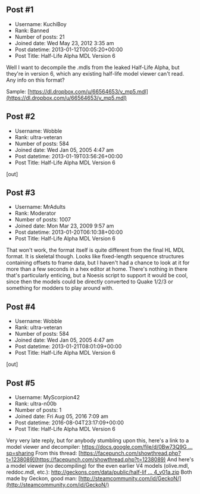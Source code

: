 ## Post #1
- Username: KuchiBoy
- Rank: Banned
- Number of posts: 21
- Joined date: Wed May 23, 2012 3:35 am
- Post datetime: 2013-01-12T00:05:20+00:00
- Post Title: Half-Life Alpha MDL Version 6

Well I want to decompile the .mdls from the leaked Half-Life Alpha, but they're in version 6, which any existing half-life model viewer can't read. Any info on this format?

Sample: [https://dl.dropbox.com/u/66564653/v_mp5.mdl](https://dl.dropbox.com/u/66564653/v_mp5.mdl)
## Post #2
- Username: Wobble
- Rank: ultra-veteran
- Number of posts: 584
- Joined date: Wed Jan 05, 2005 4:47 am
- Post datetime: 2013-01-19T03:56:26+00:00
- Post Title: Half-Life Alpha MDL Version 6

[out]
## Post #3
- Username: MrAdults
- Rank: Moderator
- Number of posts: 1007
- Joined date: Mon Mar 23, 2009 9:57 am
- Post datetime: 2013-01-20T06:10:38+00:00
- Post Title: Half-Life Alpha MDL Version 6

That won't work, the format itself is quite different from the final HL MDL format. It is skeletal though. Looks like fixed-length sequence structures containing offsets to frame data, but I haven't had a chance to look at it for more than a few seconds in a hex editor at home. There's nothing in there that's particularly enticing, but a Noesis script to support it would be cool, since then the models could be directly converted to Quake 1/2/3 or something for modders to play around with.
## Post #4
- Username: Wobble
- Rank: ultra-veteran
- Number of posts: 584
- Joined date: Wed Jan 05, 2005 4:47 am
- Post datetime: 2013-01-21T08:01:09+00:00
- Post Title: Half-Life Alpha MDL Version 6

[out]
## Post #5
- Username: MyScorpion42
- Rank: ultra-n00b
- Number of posts: 1
- Joined date: Fri Aug 05, 2016 7:09 am
- Post datetime: 2016-08-04T23:17:09+00:00
- Post Title: Half-Life Alpha MDL Version 6

Very very late reply, but for anybody stumbling upon this, here's a link to a model viewer and decompiler: [https://docs.google.com/file/d/0Bw73Q9G ... sp=sharing](https://docs.google.com/file/d/0Bw73Q9G4RF1YVklQN09hdU1KT2M/edit?usp=sharing)
From this thread: 
[https://facepunch.com/showthread.php?t=1238089](https://facepunch.com/showthread.php?t=1238089)
And here's a model viewer (no decompiling) for the even earlier V4 models (olive.mdl, reddoc.mdl, etc.):
[http://geckons.com/data/public/half-lif ... 4_v01a.zip](http://geckons.com/data/public/half-life/tools/gsmv_mdlv4_v01a.zip)
Both made by Geckon, good man: 
[http://steamcommunity.com/id/GeckoN/](http://steamcommunity.com/id/GeckoN/)
